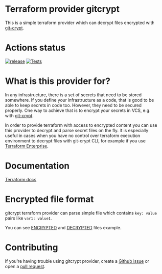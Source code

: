 # Terraform provider gitcrypt

This is a simple terraform provider which can decrypt files encrypted with [git-crypt](https://github.com/AGWA/git-crypt).

# Actions status

[![release](https://github.com/bcdtriptech/terraform-provider-gitcrypt/actions/workflows/release.yml/badge.svg)](https://github.com/bcdtriptech/terraform-provider-gitcrypt/actions/workflows/release.yml)  [![Tests](https://github.com/bcdtriptech/terraform-provider-gitcrypt/actions/workflows/test.yml/badge.svg?branch=main&event=push)](https://github.com/bcdtriptech/terraform-provider-gitcrypt/actions/workflows/test.yml)

# What is this provider for?

In any infrastructure, there is a set of secrets that need to be stored somewhere. If you define your infrastructure as a code, that is good to be able to keep secrets in code too. However, they need to be secured properly. One way to achieve that is to encrypt your secrets in VCS, e.g. with [git-crypt](https://github.com/AGWA/git-crypt).

In order to provide terraform with access to encrypted content you can use this provider to decrypt and parse secret files on the fly. It is especially useful in cases when you have no control over terraform execution environment to decrypt files with git-crypt CLI, for example if you use [Terraform Enterprise](https://app.terraform.io).

# Documentation

[Terraform docs](https://registry.terraform.io/providers/bcdtriptech/gitcrypt/latest/docs)

# Encrypted file format

gitcrypt terraform provider can parse simple file which contains `key: value` pairs like `var1: value1`.

You can see [ENCRYPTED](gitcrypt/test-data/encrypted_vars.yml) and [DECRYPTED](gitcrypt/test-data/decrypted_vars.yml) files example.  

# Contributing

If you're having trouble using gitcrypt provider, create a [Github issue](https://github.com/bcdtriptech/terraform-provider-gitcrypt/issues) or open a [pull request](https://github.com/bcdtriptech/terraform-provider-gitcrypt/pulls).
